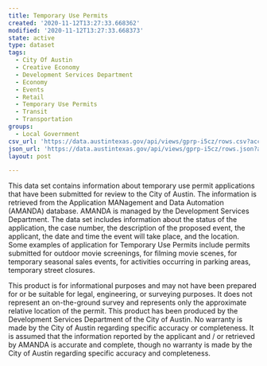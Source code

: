 ```yaml
---
title: Temporary Use Permits
created: '2020-11-12T13:27:33.668362'
modified: '2020-11-12T13:27:33.668373'
state: active
type: dataset
tags:
  - City Of Austin
  - Creative Economy
  - Development Services Department
  - Economy
  - Events
  - Retail
  - Temporary Use Permits
  - Transit
  - Transportation
groups:
  - Local Government
csv_url: 'https://data.austintexas.gov/api/views/gprp-i5cz/rows.csv?accessType=DOWNLOAD'
json_url: 'https://data.austintexas.gov/api/views/gprp-i5cz/rows.json?accessType=DOWNLOAD'
layout: post

---
```

This data set contains information about temporary use permit applications that have been submitted for review to the City of Austin. The information is retrieved from the Application MANagement and Data Automation (AMANDA) database. AMANDA is managed by the Development Services Department. The data set includes information about the status of the application, the case number, the description of the proposed event, the applicant, the date and time the event will take place, and the location. Some examples of application for Temporary Use Permits include permits submitted for outdoor movie screenings, for filming movie scenes, for temporary seasonal sales events, for activities occurring in parking areas, temporary street closures.

This product is for informational purposes and may not have been prepared for or be suitable for legal, engineering, or surveying purposes. It does not represent an on-the-ground survey and represents only the approximate relative location of  the permit. This product has been produced by the Development Services Department of the City of Austin. No warranty is made by the City of Austin regarding specific accuracy or completeness. It is assumed that the information reported by the applicant and / or retrieved by AMANDA is accurate and complete, though no warranty is made by the City of Austin regarding specific accuracy and completeness.
